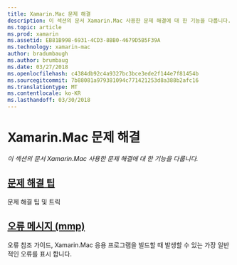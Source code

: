```yaml
---
title: Xamarin.Mac 문제 해결
description: 이 섹션의 문서 Xamarin.Mac 사용한 문제 해결에 대 한 기능을 다룹니다.
ms.topic: article
ms.prod: xamarin
ms.assetid: EB81B998-6931-4CD3-8BB0-4679D5B5F39A
ms.technology: xamarin-mac
author: bradumbaugh
ms.author: brumbaug
ms.date: 03/27/2018
ms.openlocfilehash: c4384db92c4a9327bc3bce3ede2f144e7f81454b
ms.sourcegitcommit: 7b88081a979381094c771421253d8a388b2afc16
ms.translationtype: MT
ms.contentlocale: ko-KR
ms.lasthandoff: 03/30/2018
---
```

# <a name="xamarinmac-troubleshooting"></a>Xamarin.Mac 문제 해결 

_이 섹션의 문서 Xamarin.Mac 사용한 문제 해결에 대 한 기능을 다룹니다._

##  <a name="troubleshooting-tipsmactroubleshootingtroubleshootingmd"></a>[문제 해결 팁](~/mac/troubleshooting/troubleshooting.md)

문제 해결 팁 및 트릭

##  <a name="errors-messages-mmpmactroubleshootingmmp-errorsmd"></a>[오류 메시지 (mmp)](~/mac/troubleshooting/mmp-errors.md)

오류 참조 가이드, Xamarin.Mac 응용 프로그램을 빌드할 때 발생할 수 있는 가장 일반적인 오류를 표시 합니다.

